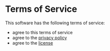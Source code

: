 # Terms of Service

This software has the following terms of service:

* agree to this terms of service
* agree to the [privacy policy](privacy.md)
* agree to the [license](LICENSE)
